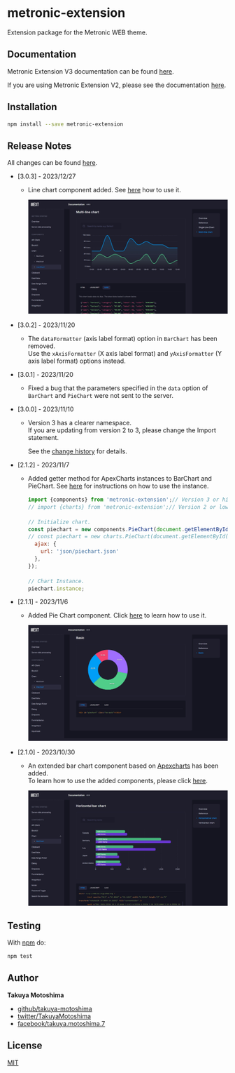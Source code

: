 # metronic-extension
Extension package for the Metronic WEB theme.

## Documentation
Metronic Extension V3 documentation can be found [here](https://takuya-motoshima.github.io/metronic-extension/v3/).

If you are using Metronic Extension V2, please see the documentation [here](https://takuya-motoshima.github.io/metronic-extension/v2/).

## Installation
```sh
npm install --save metronic-extension
```

## Release Notes
All changes can be found [here](CHANGELOG.md).

- [3.0.3] - 2023/12/27
    - Line chart component added. See [here](https://takuya-motoshima.github.io/metronic-extension/v3/linechart.html) how to use it.
    
        ![LineChart.jpg](screencaps/LineChart.jpg)

- [3.0.2] - 2023/11/20
    - The `dataFormatter` (axis label format) option in `BarChart` has been removed.  
        Use the `xAxisFormatter` (X axis label format) and `yAxisFormatter` (Y axis label format) options instead.
- [3.0.1] - 2023/11/20
    - Fixed a bug that the parameters specified in the `data` option of `BarChart` and `PieChart` were not sent to the server.
- [3.0.0] - 2023/11/10
    - Version 3 has a clearer namespace.  
        If you are updating from version 2 to 3, please change the Import statement.  

        See the [change history](CHANGELOG.md) for details.
- [2.1.2] - 2023/11/7
    - Added getter method for ApexCharts instances to BarChart and PieChart.
        See [here](https://apexcharts.com/docs/methods/#) for instructions on how to use the instance.

        ```js
        import {components} from 'metronic-extension';// Version 3 or higher.
        // import {charts} from 'metronic-extension';// Version 2 or lower.

        // Initialize chart.
        const piechart = new components.PieChart(document.getElementById('piechart'), {// Version 3 or higher.
        // const piechart = new charts.PieChart(document.getElementById('piechart'), {// Version 2 or lower.
          ajax: {
            url: 'json/piechart.json'
          },
        });

        // Chart Instance.
        piechart.instance;
        ```
- [2.1.1] - 2023/11/6
    - Added Pie Chart component. Click [here](https://takuya-motoshima.github.io/metronic-extension/v3/piechart.html) to learn how to use it.

        ![PieChart.jpg](screencaps/PieChart.jpg)
- [2.1.0] - 2023/10/30
    - An extended bar chart component based on [Apexcharts](https://apexcharts.com/) has been added.  
        To learn how to use the added components, please click [here](https://takuya-motoshima.github.io/metronic-extension/v3/barchart.html).

        ![BarChart.jpg](screencaps/BarChart.jpg)

## Testing
With [npm](http://npmjs.org) do:

```sh
npm test
```

## Author
**Takuya Motoshima**

* [github/takuya-motoshima](https://github.com/takuya-motoshima)
* [twitter/TakuyaMotoshima](https://twitter.com/TakuyaMotoshima)
* [facebook/takuya.motoshima.7](https://www.facebook.com/takuya.motoshima.7)

## License
[MIT](LICENSE)